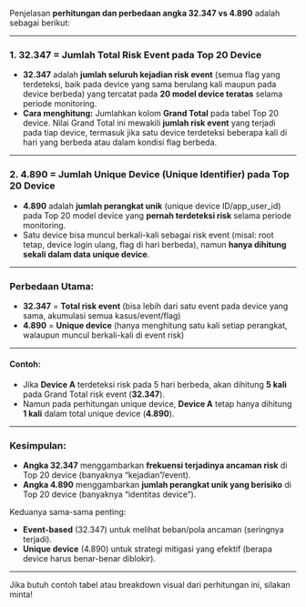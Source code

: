 Penjelasan **perhitungan dan perbedaan angka 32.347 vs 4.890** adalah sebagai berikut:

---

### **1. 32.347 = Jumlah Total Risk Event pada Top 20 Device**

* **32.347** adalah **jumlah seluruh kejadian risk event** (semua flag yang terdeteksi, baik pada device yang sama berulang kali maupun pada device berbeda) yang tercatat pada **20 model device teratas** selama periode monitoring.
* **Cara menghitung:**
  Jumlahkan kolom **Grand Total** pada tabel Top 20 device.
  Nilai Grand Total ini mewakili **jumlah risk event** yang terjadi pada tiap device, termasuk jika satu device terdeteksi beberapa kali di hari yang berbeda atau dalam kondisi flag berbeda.

---

### **2. 4.890 = Jumlah Unique Device (Unique Identifier) pada Top 20 Device**

* **4.890** adalah **jumlah perangkat unik** (unique device ID/app\_user\_id) pada Top 20 model device yang **pernah terdeteksi risk** selama periode monitoring.
* Satu device bisa muncul berkali-kali sebagai risk event (misal: root tetap, device login ulang, flag di hari berbeda), namun **hanya dihitung sekali dalam data unique device**.

---

### **Perbedaan Utama:**

* **32.347** = **Total risk event** (bisa lebih dari satu event pada device yang sama, akumulasi semua kasus/event/flag)
* **4.890** = **Unique device** (hanya menghitung satu kali setiap perangkat, walaupun muncul berkali-kali di event risk)

---

#### **Contoh:**

* Jika **Device A** terdeteksi risk pada 5 hari berbeda, akan dihitung **5 kali** pada Grand Total risk event (**32.347**).
* Namun pada perhitungan unique device, **Device A** tetap hanya dihitung **1 kali** dalam total unique device (**4.890**).

---

### **Kesimpulan:**

* **Angka 32.347** menggambarkan **frekuensi terjadinya ancaman risk** di Top 20 device (banyaknya “kejadian”/event).
* **Angka 4.890** menggambarkan **jumlah perangkat unik yang berisiko** di Top 20 device (banyaknya “identitas device”).

Keduanya sama-sama penting:

* **Event-based** (32.347) untuk melihat beban/pola ancaman (seringnya terjadi).
* **Unique device** (4.890) untuk strategi mitigasi yang efektif (berapa device harus benar-benar diblokir).

---

Jika butuh contoh tabel atau breakdown visual dari perhitungan ini, silakan minta!
